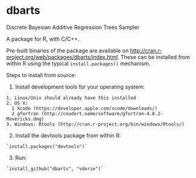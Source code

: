 dbarts
======

Discrete Bayesian Additive Regression Trees Sampler

A package for R, with C/C++.

Pre-built binaries of the package are available on http://cran.r-project.org/web/packages/dbarts/index.html. These can be installed from within R using the typical `install.packages()` mechanism.

Steps to install from source:

  1. Install development tools for your operating system:

    1. Linux/Unix should already have this installed
    2. OS X:
      1 Xcode (https://developer.apple.com/xcode/downloads/)
      2 gfortran (http://coudert.name/software/gfortran-4.8.2-Mavericks.dmg)
    3. Windows: Rtools (http://cran.r-project.org/bin/windows/Rtools/)

  2. Install the devtools package from within R:

    `install.packages("devtools")`

  3. Run:

    `install_github("dbarts", "vdorie")`